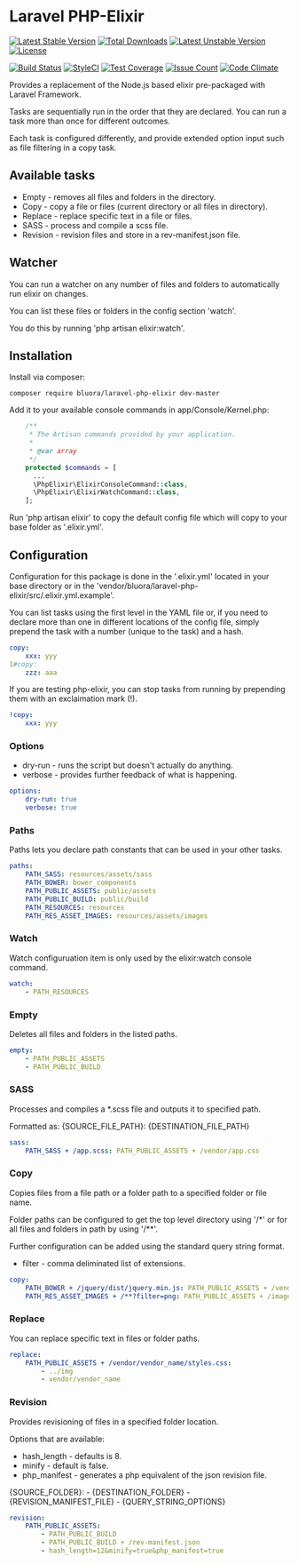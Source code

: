 # Laravel PHP-Elixir

[![Latest Stable Version](https://poser.pugx.org/bluora/laravel-php-elixir/v/stable.svg)](https://packagist.org/packages/bluora/laravel-php-elixir) [![Total Downloads](https://poser.pugx.org/bluora/laravel-php-elixir/downloads.svg)](https://packagist.org/packages/bluora/laravel-php-elixir) [![Latest Unstable Version](https://poser.pugx.org/bluora/laravel-php-elixir/v/unstable.svg)](https://packagist.org/packages/bluora/laravel-php-elixir) [![License](https://poser.pugx.org/bluora/laravel-php-elixir/license.svg)](https://packagist.org/packages/bluora/laravel-php-elixir)

[![Build Status](https://travis-ci.org/bluora/laravel-php-elixir.svg?branch=master)](https://travis-ci.org/bluora/laravel-php-elixir) [![StyleCI](https://styleci.io/repos/69619219/shield?branch=master)](https://styleci.io/repos/69619219) [![Test Coverage](https://codeclimate.com/github/bluora/laravel-php-elixir/badges/coverage.svg)](https://codeclimate.com/github/bluora/laravel-php-elixir/coverage) [![Issue Count](https://codeclimate.com/github/bluora/laravel-php-elixir/badges/issue_count.svg)](https://codeclimate.com/github/bluora/laravel-php-elixir) [![Code Climate](https://codeclimate.com/github/bluora/laravel-php-elixir/badges/gpa.svg)](https://codeclimate.com/github/bluora/laravel-php-elixir) 

Provides a replacement of the Node.js based elixir pre-packaged with Laravel Framework.

Tasks are sequentially run in the order that they are declared. You can run a task more than once for different outcomes.

Each task is configured differently, and provide extended option input such as file filtering in a copy task.

## Available tasks

* Empty - removes all files and folders in the directory.
* Copy - copy a file or files (current directory or all files in directory).
* Replace - replace specific text in a file or files.
* SASS - process and compile a scss file.
* Revision - revision files and store in a rev-manifest.json file.

## Watcher

You can run a watcher on any number of files and folders to automatically run elixir on changes.

You can list these files or folders in the config section 'watch'. 

You do this by running 'php artisan elixir:watch'.

## Installation

Install via composer:

`composer require bluora/laravel-php-elixir dev-master`

Add it to your available console commands in app/Console/Kernel.php:

```php
    /**
     * The Artisan commands provided by your application.
     *
     * @var array
     */
    protected $commands = [
      ...
      \PhpElixir\ElixirConsoleCommand::class,
      \PhpElixir\ElixirWatchCommand::class,
    ];
```

Run  'php artisan elixir' to copy the default config file which will copy to your base folder as '.elixir.yml'.

## Configuration

Configuration for this package is done in the '.elixir.yml' located in your base directory or in the 'vendor/bluora/laravel-php-elixir/src/.elixir.yml.example'.

You can list tasks using the first level in the YAML file or, if you need to declare more than one in different locations of the config file, simply prepend the task with a number (unique to the task) and a hash.

```yaml
copy:
    xxx: yyy
1#copy:
    zzz: aaa
```

If you are testing php-elixir, you can stop tasks from running by prepending them with an exclaimation mark (!).

```yaml
!copy:
    xxx: yyy
```

### Options

* dry-run - runs the script but doesn't actually do anything.
* verbose - provides further feedback of what is happening.

```yaml
options:
    dry-run: true
    verbose: true
```
### Paths

Paths lets you declare path constants that can be used in your other tasks.

```yaml
paths:
    PATH_SASS: resources/assets/sass
    PATH_BOWER: bower_components
    PATH_PUBLIC_ASSETS: public/assets
    PATH_PUBLIC_BUILD: public/build
    PATH_RESOURCES: resources
    PATH_RES_ASSET_IMAGES: resources/assets/images
```

### Watch

Watch configuruation item is only used by the elixir:watch console command.

```yaml
watch:
    - PATH_RESOURCES
```

### Empty

Deletes all files and folders in the listed paths.

```yaml
empty:
    - PATH_PUBLIC_ASSETS
    - PATH_PUBLIC_BUILD
```

### SASS

Processes and compiles a *.scss file and outputs it to specified path.

Formatted as: {SOURCE_FILE_PATH}: {DESTINATION_FILE_PATH}

```yaml
sass:
    PATH_SASS + /app.scss: PATH_PUBLIC_ASSETS + /vendor/app.css
```

### Copy

Copies files from a file path or a folder path to a specified folder or file name.

Folder paths can be configured to get the top level directory using '/*' or for all files and folders in path by using '/**'.

Further configuration can be added using the standard query string format.

* filter - comma deliminated list of extensions.

```yaml
copy:
    PATH_BOWER + /jquery/dist/jquery.min.js: PATH_PUBLIC_ASSETS + /vendor/jquery/
    PATH_RES_ASSET_IMAGES + /**?filter=png: PATH_PUBLIC_ASSETS + /images/
```

### Replace

You can replace specific text in files or folder paths.

```yaml
replace:
    PATH_PUBLIC_ASSETS + /vendor/vendor_name/styles.css:
        - ../img
        - vendor/vendor_name
```

### Revision

Provides revisioning of files in a specified folder location.

Options that are available:

* hash_length - defaults is 8.
* minify - default is false.
* php_manifest - generates a php equivalent of the json revision file.

{SOURCE_FOLDER}:
    - {DESTINATION_FOLDER}
    - {REVISION_MANIFEST_FILE}
    - {QUERY_STRING_OPTIONS}

```yaml
revision:
    PATH_PUBLIC_ASSETS:
        - PATH_PUBLIC_BUILD
        - PATH_PUBLIC_BUILD + /rev-manifest.json
        - hash_length=12&minify=true&php_manifest=true
```
